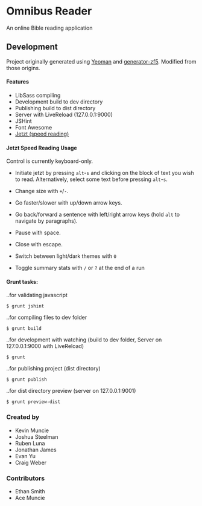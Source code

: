 # Omnibus Reader

An online Bible reading application

## Development

Project  originally generated using [Yeoman](http://yeoman.io/index.html) and [generator-zf5](https://github.com/juliancwirko/generator-zf5). Modified from those origins. 

#### Features
* LibSass compiling
* Development build to dev directory
* Publishing build to dist directory
* Server with LiveReload (127.0.0.1:9000)
* JSHint
* Font Awesome
* [Jetzt (speed reading)](https://github.com/ds300/jetzt)

#### Jetzt Speed Reading Usage

Control is currently keyboard-only.

- Initiate jetzt by pressing `alt`-`s` and clicking on the block of text you wish to read. Alternatively, select some text before pressing `alt`-`s`.

- Change size with `+`/`-`.

- Go faster/slower with up/down arrow keys.

- Go back/forward a sentence with left/right arrow keys (hold `alt` to navigate by paragraphs).

- Pause with space.

- Close with escape.

- Switch between light/dark themes with `0`

- Toggle summary stats with `/` or `?` at the end of a run

#### Grunt tasks:

..for validating javascript
```
$ grunt jshint
```
..for compiling files to dev folder
```
$ grunt build
```
..for development with watching (build to dev folder, Server on 127.0.0.1:9000 with LiveReload)
```
$ grunt
```
..for publishing project (dist directory)
```
$ grunt publish
```
..for dist directory preview (server on 127.0.0.1:9001)
```
$ grunt preview-dist
```

### Created by
* Kevin Muncie
* Joshua Steelman
* Ruben Luna
* Jonathan James
* Evan Yu
* Craig Weber

### Contributors
* Ethan Smith
* Ace Muncie
